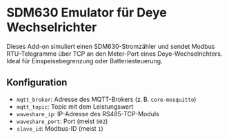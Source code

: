 # SDM630 Emulator für Deye Wechselrichter

Dieses Add-on simuliert einen SDM630-Stromzähler und sendet Modbus RTU-Telegramme über TCP an den Meter-Port eines Deye-Wechselrichters. Ideal für Einspeisebegrenzung oder Batteriesteuerung.

## Konfiguration

- `mqtt_broker`: Adresse des MQTT-Brokers (z. B. `core-mosquitto`)
- `mqtt_topic`: Topic mit dem Leistungswert
- `waveshare_ip`: IP-Adresse des RS485-TCP-Moduls
- `waveshare_port`: Port (meist `502`)
- `slave_id`: Modbus-ID (meist `1`)
